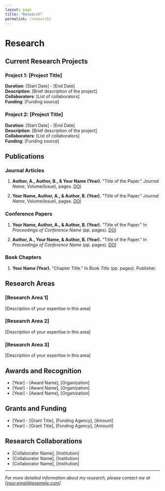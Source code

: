 ```yaml
---
layout: page
title: "Research"
permalink: /research/
---
```


# Research

## Current Research Projects

### Project 1: [Project Title]
**Duration**: [Start Date] - [End Date]  
**Description**: [Brief description of the project]  
**Collaborators**: [List of collaborators]  
**Funding**: [Funding source]

### Project 2: [Project Title]
**Duration**: [Start Date] - [End Date]  
**Description**: [Brief description of the project]  
**Collaborators**: [List of collaborators]  
**Funding**: [Funding source]

## Publications

### Journal Articles

1. **Author, A., Author, B., & Your Name (Year).** "Title of the Paper." *Journal Name*, Volume(Issue), pages. [DOI](https://doi.org/xxx)

2. **Your Name, Author, A., & Author, B. (Year).** "Title of the Paper." *Journal Name*, Volume(Issue), pages. [DOI](https://doi.org/xxx)

### Conference Papers

1. **Your Name, Author, A., & Author, B. (Year).** "Title of the Paper." In *Proceedings of Conference Name* (pp. pages). [DOI](https://doi.org/xxx)

2. **Author, A., Your Name, & Author, B. (Year).** "Title of the Paper." In *Proceedings of Conference Name* (pp. pages). [DOI](https://doi.org/xxx)

### Book Chapters

1. **Your Name (Year).** "Chapter Title." In *Book Title* (pp. pages). Publisher.

## Research Areas

### [Research Area 1]
[Description of your expertise in this area]

### [Research Area 2]
[Description of your expertise in this area]

### [Research Area 3]
[Description of your expertise in this area]

## Awards and Recognition

- [Year] - [Award Name], [Organization]
- [Year] - [Award Name], [Organization]
- [Year] - [Award Name], [Organization]

## Grants and Funding

- [Year] - [Grant Title], [Funding Agency], [Amount]
- [Year] - [Grant Title], [Funding Agency], [Amount]

## Research Collaborations

- [Collaborator Name], [Institution]
- [Collaborator Name], [Institution]
- [Collaborator Name], [Institution]

---

*For more detailed information about my research, please contact me at [your.email@example.com]*
